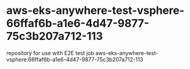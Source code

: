# aws-eks-anywhere-test-vsphere-66ffaf6b-a1e6-4d47-9877-75c3b207a712-113
repository for use with E2E test job aws-eks-anywhere-test-vsphere:66ffaf6b-a1e6-4d47-9877-75c3b207a712-113
